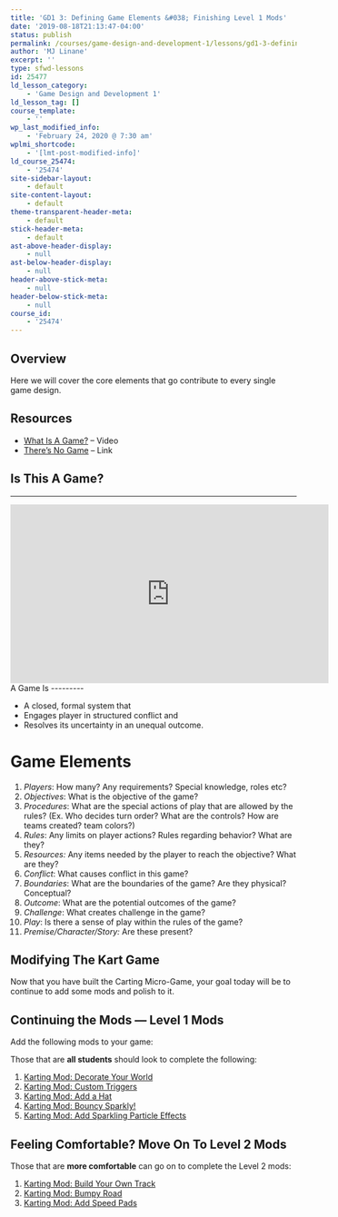 ```yaml
---
title: 'GD1 3: Defining Game Elements &#038; Finishing Level 1 Mods'
date: '2019-08-18T21:13:47-04:00'
status: publish
permalink: /courses/game-design-and-development-1/lessons/gd1-3-defining-game-elements-finishing-level-1-mods
author: 'MJ Linane'
excerpt: ''
type: sfwd-lessons
id: 25477
ld_lesson_category:
    - 'Game Design and Development 1'
ld_lesson_tag: []
course_template:
    - ''
wp_last_modified_info:
    - 'February 24, 2020 @ 7:30 am'
wplmi_shortcode:
    - '[lmt-post-modified-info]'
ld_course_25474:
    - '25474'
site-sidebar-layout:
    - default
site-content-layout:
    - default
theme-transparent-header-meta:
    - default
stick-header-meta:
    - default
ast-above-header-display:
    - null
ast-below-header-display:
    - null
header-above-stick-meta:
    - null
header-below-stick-meta:
    - null
course_id:
    - '25474'
---
```

Overview
--------

Here we will cover the core elements that go contribute to every single game design.

Resources
---------

- [What Is A Game?](https://www.youtube.com/watch?v=blj91KLOvZQ) – Video
- [There’s No Game](https://www.construct.net/en/free-online-games/game-174/play) – Link

## Is This A Game?
---------------

<iframe allow="fullscreen; autoplay; encrypted-media" allowfullscreen="true" allowpaymentrequest="false" frameborder="0" height="315" mozallowfullscreen="true" msallowfullscreen="true" referrerpolicy="unsafe-url" sandbox="allow-same-origin allow-forms allow-scripts allow-pointer-lock allow-orientation-lock allow-popups" scrolling="no" src="https://games.construct.net/174/latest" webkitallowfullscreen="true" width="560"></iframe>A Game Is
---------

- A closed, formal system that
- Engages player in structured conflict and
- Resolves its uncertainty in an unequal outcome.

Game Elements
=============

1. *Players*: How many? Any requirements? Special knowledge, roles etc?
2. *Objectives*: What is the objective of the game?
3. *Procedures*: What are the special actions of play that are allowed by the rules? (Ex. Who decides turn order? What are the controls? How are teams created? team colors?)
4. *Rules*: Any limits on player actions? Rules regarding behavior? What are they?
5. *Resources:* Any items needed by the player to reach the objective? What are they?
6. *Conflict*: What causes conflict in this game?
7. *Boundaries*: What are the boundaries of the game? Are they physical? Conceptual?
8. *Outcome*: What are the potential outcomes of the game?
9. *Challenge*: What creates challenge in the game?
10. *Play*: Is there a sense of play within the rules of the game?
11. *Premise/Character/Story:* Are these present?

Modifying The Kart Game
-----------------------

Now that you have built the Carting Micro-Game, your goal today will be to continue to add some mods and polish to it.

Continuing the Mods — Level 1 Mods
----------------------------------

Add the following mods to your game:

Those that are **all students** should look to complete the following:

1. [Karting Mod: Decorate Your World](https://learn.unity.com/tutorial/karting-mod-decorate-your-world?projectId=5c82b27cedbc2a0e8db0c728)
2. [Karting Mod: Custom Triggers](https://learn.unity.com/tutorial/karting-mod-custom-triggers?projectId=5c82b27cedbc2a0e8db0c728)
3. [Karting Mod: Add a Hat](https://learn.unity.com/tutorial/karting-challenge-add-a-hat?projectId=5c82b27cedbc2a0e8db0c728)
4. [Karting Mod: Bouncy Sparkly!](https://learn.unity.com/tutorial/karting-challenge-bouncy-sparkly?projectId=5c82b27cedbc2a0e8db0c728)
5. [Karting Mod: Add Sparkling Particle Effects](https://learn.unity.com/tutorial/karting-mod-add-particles?projectId=5c82b27cedbc2a0e8db0c728)

Feeling Comfortable? Move On To Level 2 Mods
--------------------------------------------

Those that are **more comfortable** can go on to complete the Level 2 mods:

1. [Karting Mod: Build Your Own Track](https://learn.unity.com/tutorial/karting-mod-build-your-own-track?projectId=5c82b27cedbc2a0e8db0c728)
2. [Karting Mod: Bumpy Road](https://learn.unity.com/tutorial/karting-mod-bumpy-road?projectId=5c82b27cedbc2a0e8db0c728)
3. [Karting Mod: Add Speed Pads](https://learn.unity.com/tutorial/karting-mod-add-speed-pads?projectId=5c82b27cedbc2a0e8db0c728)